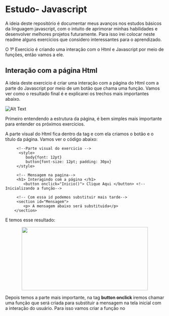 # Estudo- Javascript

A ideia deste repositório é documentar meus avanços nos estudos básicos da linguagem javascript, com o intuito de aprimorar minhas habilidades e desenvolver melhores projetos futuramente. Para isso irei colocar neste readme alguns exercicios que considero interessantes para o aprendizado. 

O 1º Exercicio é criando uma interação com o Html e Javascript por meio de funções, então vamos a ele.

## Interação com a página Html

A ideia deste exercicio é criar uma interação com a página do Html com a parte do Javascript por meio de um botão que chama uma função. Vamos ver como o resultado final é e explicarei os trechos mais importantes abaixo.

![Alt Text](https://user-images.githubusercontent.com/62472486/151851572-e5d1ee70-3189-4812-bfa9-2e84cc3f9210.gif)

Primeiro entendendo a estrutura da página, é bem simples mais importante para entender os próximos exercicios. 

A parte visual do Html fica dentro da tag <body> e com ela criamos o botão e o título da página. Vamos ver o código abaixo:
   
         <!--Parte visual do exercicio -->
          <style>
             body{font: 12pt}
             button{font-size: 12pt; padding: 30px} 
         </style>
   
         <!-- Mensagem na pagina-->
         <h1> Interagindo com a página </h1>
            <button onclick="Inicio()"> Clique Aqui </button> <!-- Inicializando a função-->
   
         <!-- Com essa id podemos substituir mais tarde-->
         <section id="Mensagem">
            <p> A mensagem abaixo será substituida</p>
        </section>
  
  E temos esse resultado:
   
   
   
  <p align="center">
  <img width="400" height="200" src= "https://user-images.githubusercontent.com/62472486/151853036-bee2406a-327a-4227-8f57-f5ae070aedaa.png">
  </p>
   
   Depois temos a parte mais importante, na tag <b> button onclick </b> iremos chamar uma função que será criada para substituir a mensagem na tela inicial com    a interação do usuário.  Para isso vamos criar a função no <script>, onde a parte lógica entra, como no código abaixo:
   
    <script>
        function Inicio(){
            let nome = window.prompt("Qual seu nome"); // Recebe o nome da variável
            let res = window.document.getElementById("Mensagem") //Pegando o id  mensagem para editar 
            res.innerHTML = `<p> Ola, ${nome}. Bem vindo a pagina!` //Substituindo a mensagem pela variavel nome
            }
    </script>
   
   Então temos 3 coisas importantes:
   
   1º Temos a variável <b> let nome </b> que irá receber a resposta do usuário. <br>
   2º O <b> getElementById </b> que pega o Id(Mensagem) que foi criado e a modifica com uma nova mensagem. <br>
   3º Finalizar temos o <b> res.innerHtml </b >que substituiu a mensagem do Id para a nova mensagem com o nome do usuário.
   
   ## Criando uma Tabuada em Javascript e Html
   
   O próximo código em javascript que considero interessante é a tabuada. Nele podemos treinar a integração com o Html e Javacript além de utilizar a estrutura    for para realizar o cálculo.
   
   Vamos ver como fica o resultado final e explicar o código a seguir:
   
     
   ![tabuada](https://user-images.githubusercontent.com/62472486/164797410-49b90f10-e295-406d-9e93-87ee5177847d.gif)
   
   A criação é bem simples, só precisamos de um texto, um input e um botão para chamar a função que realiza o cálculo:
   
      <h1>Tabuada de qualquer número: </h1>
           <input id="numero" type="number"> 
           <button onclick="tabuada()">Exibir</button>
           <button onclick="limpar()">Limpar</button>
      <p>Tabuada:</p>

       <section id="resultado" style='display:inline'>
           <p> O resultado aparecerá aqui </p>
       </section>

   Na parte do scritp é só utilizar o for para realizar o cálculo dos números de 1 a 10, ou qualquer outro intervalo que escolher.
   
         <script>
              function tabuada(){
                  //transforma o valor no input em um inteiro e depois atribui o valor na variavel num
                  let num = parseInt(document.getElementById("numero").value);

                  // Pega o id resultado para ser mostrada na tela          
                  let resultado = document.getElementById("resultado");
                  let tabuada = ""; // tabuada é vazia pois irá receber os resultados
                   
                  // realiza o cálculo multiplicando o valor de 1 a 10, sendo i++ a iteração de i somando de 1 a 1 
                  for( let i=1; i<=10; i++){
                      tabuada += num+ " X " +i+ "=" + // A estrutura do código que aparece na tela
                       num*i+ "<br>"; // logica do calculo
                       resultado.innerHTML = tabuada; // pega o id resultado para mostrar na tela
                  }
              }

              function limpar(){document.getElementById("numero").value = "";} // limpa o input
        </script>
            

## Calculando a idade de votar com if and else
            
Nesse próximo código criei uma página que diz ao usuário o status do voto de acordo com a idade. De bem simples, é só colocar a idade que a mensagem aparece na tela.

Para criar o código em javascript utilizei os condicionais <b> If and Else </b>. Vamos ver como funciona abaixo:            
         
   

   
   
   
   
   





